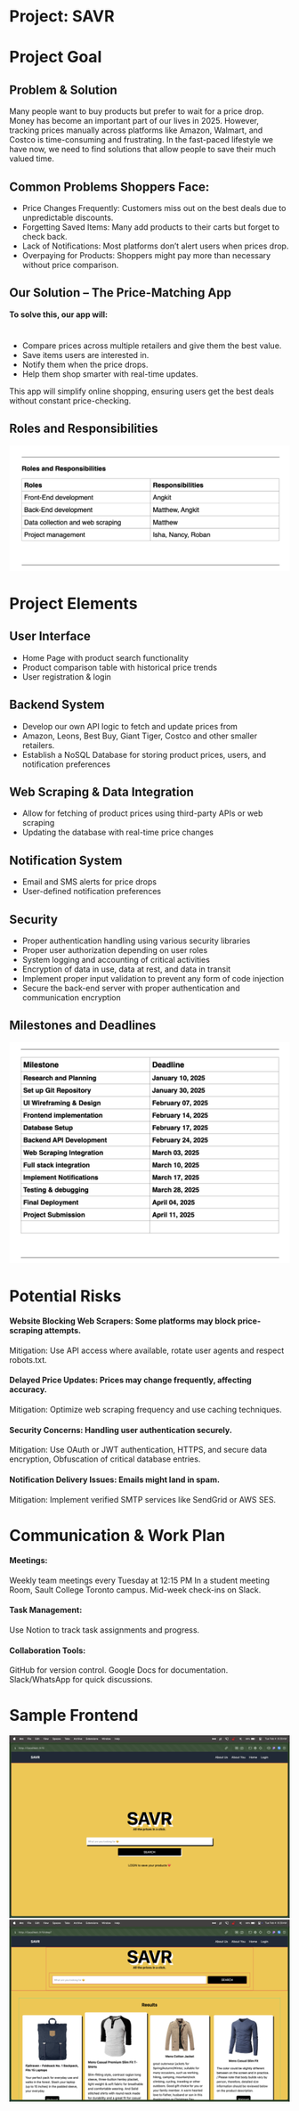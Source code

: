 # Project: SAVR

# Project Goal

## Problem & Solution

Many people want to buy products but prefer to wait for a price drop. Money has become an important part of our lives in 2025. However, tracking prices manually across platforms like Amazon, Walmart, and Costco is time-consuming and frustrating. In the fast-paced lifestyle we have now, we need to find solutions that allow people to save their much valued time.

## Common Problems Shoppers Face:

- Price Changes Frequently: Customers miss out on the best deals due to unpredictable discounts.
- Forgetting Saved Items: Many add products to their carts but forget to check back.
- Lack of Notifications: Most platforms don’t alert users when prices drop.
- Overpaying for Products: Shoppers might pay more than necessary without price comparison.

## Our Solution – The Price-Matching App

**To solve this, our app will:**

#

- Compare prices across multiple retailers and give them the best value.
- Save items users are interested in.
- Notify them when the price drops.
- Help them shop smarter with real-time updates.

This app will simplify online shopping, ensuring users get the best deals without constant price-checking.

## Roles and Responsibilities

![sample](./sample_assets/roles.png)

# Project Elements

## User Interface

- Home Page with product search functionality
- Product comparison table with historical price trends
- User registration & login

## Backend System

- Develop our own API logic to fetch and update prices from
- Amazon, Leons, Best Buy, Giant Tiger, Costco and other smaller retailers.
- Establish a NoSQL Database for storing product prices, users, and notification preferences

## Web Scraping & Data Integration

- Allow for fetching of product prices using third-party APIs or web scraping
- Updating the database with real-time price changes

## Notification System

- Email and SMS alerts for price drops
- User-defined notification preferences

## Security

- Proper authentication handling using various security libraries
- Proper user authorization depending on user roles
- System logging and accounting of critical activities
- Encryption of data in use, data at rest, and data in transit
- Implement proper input validation to prevent any form of code injection
- Secure the back-end server with proper authentication and communication encryption

## Milestones and Deadlines

![milestonePNG](./sample_assets/milestones.png)

# Potential Risks

#### Website Blocking Web Scrapers: Some platforms may block price-scraping attempts.

Mitigation: Use API access where available, rotate user agents and respect robots.txt.

#### Delayed Price Updates: Prices may change frequently, affecting accuracy.

Mitigation: Optimize web scraping frequency and use caching techniques.

#### Security Concerns: Handling user authentication securely.

Mitigation: Use OAuth or JWT authentication, HTTPS, and secure data encryption, Obfuscation of critical database entries.

#### Notification Delivery Issues: Emails might land in spam.

Mitigation: Implement verified SMTP services like SendGrid or AWS SES.

# Communication & Work Plan

#### Meetings:

Weekly team meetings every Tuesday at 12:15 PM In a student meeting Room, Sault College Toronto campus.
Mid-week check-ins on Slack.

#### Task Management:

Use Notion to track task assignments and progress.

#### Collaboration Tools:

GitHub for version control.
Google Docs for documentation.
Slack/WhatsApp for quick discussions.

# Sample Frontend

![sample](./sample_assets/sample_home.png)
![sample](./sample_assets/sample_search.png)
